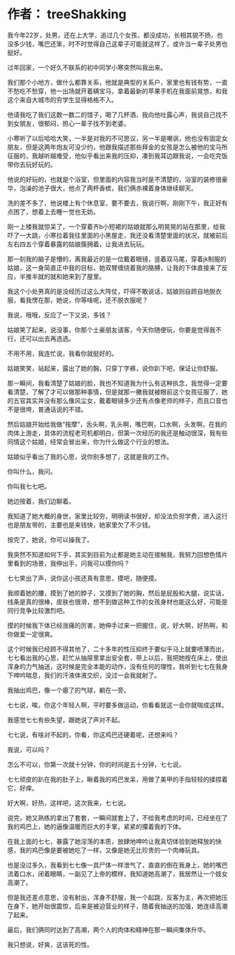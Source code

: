 # 作者： treeShakking

我今年22岁，处男，还在上大学，追过几个女孩，都没成功，长相其貌不扬，也没多少钱，嘴巴还笨，时不时觉得自己这辈子可能就这样了，或许当一辈子处男也挺好。

过年回家，一个好久不联系的初中同学小寒突然叫我出来。

我们那个小地方，做什么都靠关系，他就是典型的关系户，家里也有钱有势，一直不愁吃不愁穿，他一出场就开着辆宝马，拿着最新的苹果手机在我面前晃悠，和我这个来自大城市的穷学生显得格格不入。

他请我吃了我们这数一数二的馆子，喝了几杯酒，我向他吐露心声，我说自己找不到女朋友，很郁闷，担心一辈子找不到老婆。

小寒听了以后哈哈大笑，一半是对我的不可思议，另一半是嘲讽，他也没有固定女朋友，但是这两年炮友可没少约，他跟我描述那些拜金的女孩是怎么被他的宝马所征服的，我越听越难受，他似乎看出来我的压抑，凑到我耳边跟我说，一会吃完饭带你去玩好玩的。

他说的好玩的，也就是个浴室，但里面的内容我当时是不清楚的，浴室的装修很豪华，泡澡的池子很大，他点了两杯香槟，我们俩赤裸着身体继续聊天。

洗的差不多了，他说楼上有个休息室，要不要去，我说行啊，刚刚下午，我正好有点困了，想着上去睡一觉也无妨。

刚一上楼我就惊呆了，一个穿着齐b小短裙的姑娘就那么明晃晃的站在那里，给我吓了一大跳，小寒拉着我往里面的小黑屋走，我还没看清楚里面的状况，就被前后左右四五个穿着暴露的姑娘簇拥着，让我进去玩玩。

那一刻我的脑子是懵的，离我最近的是一位戴着眼镜，竖着双马尾，穿着jk制服的姑娘，这一身简直正中我的目标，她双臂缠绕着我的胳膊，让我的下体直接来了反应，半推半就的就和她来到了屋里。

我这个小处男真的是没经历过这么大阵仗，吓得不敢说话，姑娘则自顾自地脱衣服，看我愣在那，她说，你等啥呢，还不脱衣服呢？

我说，哦哦，反应了一下又说，多钱？

姑娘笑了起来，说没事，你那个土豪朋友请客，今天你随便玩，你要是觉得我不行，还可以出去再选选。

不用不用，我连忙说，我看你就挺好的。

姑娘笑笑，站起来，露出了她的胸，只穿丁字裤，说你趴下吧，保证让你舒服。

那一瞬间，我看清楚了姑娘的脸，我也不知道我为什么有这种执念，我觉得一定要看清楚，了解了才可以做那种事情，但是就那一撇我就被眼前这个女孩征服了，她的五官其实并没有那么像风尘女，戴着眼镜多少还有点像老师的样子，而且口音也不是很垮，普通话说的不错。

然后姑娘开始给我做“按摩”，舌头啊，乳头啊，嘴巴啊，口水啊，头发啊，在我的肉体上游走，具体的流程老司机都明白，但第一次经历的我还是触动很深，我有些同情这个姑娘，经常会冒出来，你为什么做这个行业的想法。

姑娘似乎看出了我的心思，说你别多想了，这就是我的工作。

你叫什么，我问。

你叫我七七吧。

她边按着，我们边聊着。

我知道了她大概的身世，家里比较穷，明明读书很好，却没法负担学费，进入这行也是朋友带的，主要也是来钱快，她家里欠了不少钱。

按完了，她说，你可以操我了。

我突然不知道如何下手，其实到目前为止都是她主动在接触我，我努力回想色情片里看到的场景，我伸出手，问我可以摸你吗？

七七笑出了声，说你这小孩还真有意思，摸吧，随便摸。

我顺着她的腰，摸到了她的脖子，又摸到了她的胸，然后是屁股和大腿，说实话，线条是真的很棒，皮肤也很滑，想不到做这种工作的女孩身材也能这么好，可能是同行竞争比较激烈吧。

摸的时候我下体已经涨痛的厉害，她伸手过来一把握住，说，好大啊，好热啊，和你做爱一定很爽。

这个时候我已经顾不得其他了，二十多年的性压抑终于要似乎马上就要喷薄而出，七七看出我的心思，赶忙从抽屉里拿出安全套，带上以后，我把她按在床上，使出浑身的力气抽送，这时候是完全本能的动作，没有任何的理性，我听到七七在我身下呻吟喘息，我们的汗液体液交织，没过一会我就射了。

我抽出鸡巴，像一个瘪了的气球，躺在一旁。

七七说，唉，你这个年轻人啊，平时要多做运动，你看看就这一会你就喘成这样。

我感觉七七有些失望，跟她说了声对不起。

七七说，有啥对不起的，你看，你这鸡巴还硬着呢，还想来吗？

我说，可以吗？

怎么不可以，你第一次就十分钟，你的时间是五十分钟，七七说。

七七顽皮的趴在我的肚子上，瞅着我的鸡巴发呆，用做了美甲的手指轻轻的揉捏着它，好痒。

好大啊，好热，这样吧，这次我来，七七说。

说完，她又熟练的拿出了套套，一瞬间就套上了，不给我考虑的时间，已经坐在了我的鸡巴上，她的逼像温暖而巨大的手掌，紧紧的攥着我的下体。

在我上面的七七，暴露了她淫荡的本质，放肆地呻吟让我真切体验到她释放的快感，我的鸡巴像是要被她吃了一样，又像是她无比珍贵的一个肉棒玩具。

也是没过多久，我看到七七像一具尸体一样泄气了，直直的倒在我身上，她的嘴巴流着口水，闭着眼睛，一副见了上帝的模样，我知道她高潮了，我居然让一个妓女高潮了。

但是我还差点意思，没有射出，浑身不舒服，我一个起跳，反客为主，再次把她压在身下，她开始很震惊，后来是被迫营业的样子，随着我抽送的加强，她连续高潮了起来。

最后，我们俩同时达到了高潮，两个人的肉体和精神在那一瞬间集体升华。

我只想说，好爽，这该死的性。
